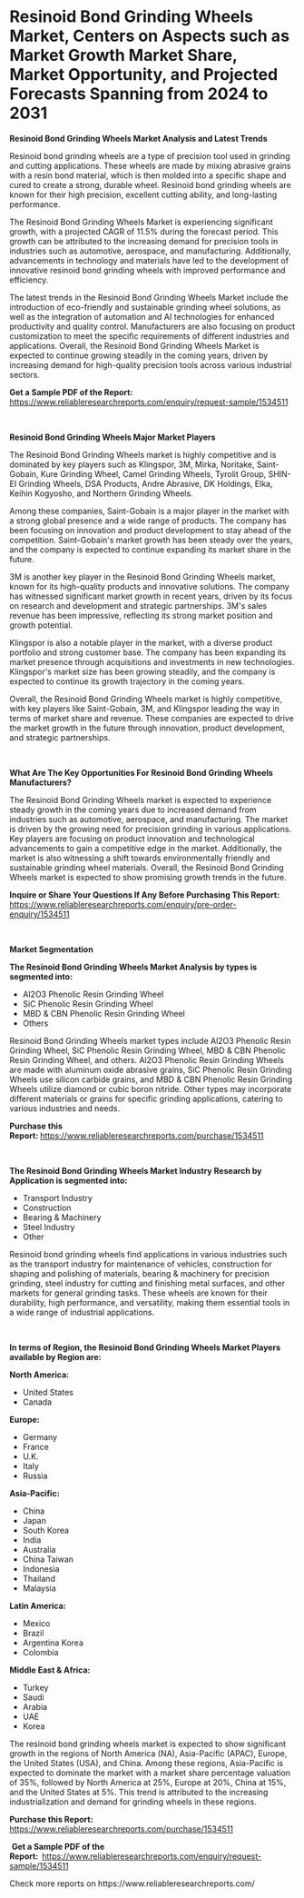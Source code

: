 <p><h1>Resinoid Bond Grinding Wheels Market, Centers on Aspects such as Market Growth Market Share, Market Opportunity, and Projected Forecasts Spanning from 2024 to 2031</h1></p><p><strong>Resinoid Bond Grinding Wheels Market Analysis and Latest Trends</strong></p>
<p><p>Resinoid bond grinding wheels are a type of precision tool used in grinding and cutting applications. These wheels are made by mixing abrasive grains with a resin bond material, which is then molded into a specific shape and cured to create a strong, durable wheel. Resinoid bond grinding wheels are known for their high precision, excellent cutting ability, and long-lasting performance.</p><p>The Resinoid Bond Grinding Wheels Market is experiencing significant growth, with a projected CAGR of 11.5% during the forecast period. This growth can be attributed to the increasing demand for precision tools in industries such as automotive, aerospace, and manufacturing. Additionally, advancements in technology and materials have led to the development of innovative resinoid bond grinding wheels with improved performance and efficiency.</p><p>The latest trends in the Resinoid Bond Grinding Wheels Market include the introduction of eco-friendly and sustainable grinding wheel solutions, as well as the integration of automation and AI technologies for enhanced productivity and quality control. Manufacturers are also focusing on product customization to meet the specific requirements of different industries and applications. Overall, the Resinoid Bond Grinding Wheels Market is expected to continue growing steadily in the coming years, driven by increasing demand for high-quality precision tools across various industrial sectors.</p></p>
<p><strong>Get a Sample PDF of the Report:&nbsp;</strong> <a href="https://www.reliableresearchreports.com/enquiry/request-sample/1534511">https://www.reliableresearchreports.com/enquiry/request-sample/1534511</a></p>
<p>&nbsp;</p>
<p><strong>Resinoid Bond Grinding Wheels Major Market Players</strong></p>
<p><p>The Resinoid Bond Grinding Wheels market is highly competitive and is dominated by key players such as Klingspor, 3M, Mirka, Noritake, Saint-Gobain, Kure Grinding Wheel, Camel Grinding Wheels, Tyrolit Group, SHIN-EI Grinding Wheels, DSA Products, Andre Abrasive, DK Holdings, Elka, Keihin Kogyosho, and Northern Grinding Wheels.</p><p>Among these companies, Saint-Gobain is a major player in the market with a strong global presence and a wide range of products. The company has been focusing on innovation and product development to stay ahead of the competition. Saint-Gobain's market growth has been steady over the years, and the company is expected to continue expanding its market share in the future.</p><p>3M is another key player in the Resinoid Bond Grinding Wheels market, known for its high-quality products and innovative solutions. The company has witnessed significant market growth in recent years, driven by its focus on research and development and strategic partnerships. 3M's sales revenue has been impressive, reflecting its strong market position and growth potential.</p><p>Klingspor is also a notable player in the market, with a diverse product portfolio and strong customer base. The company has been expanding its market presence through acquisitions and investments in new technologies. Klingspor's market size has been growing steadily, and the company is expected to continue its growth trajectory in the coming years.</p><p>Overall, the Resinoid Bond Grinding Wheels market is highly competitive, with key players like Saint-Gobain, 3M, and Klingspor leading the way in terms of market share and revenue. These companies are expected to drive the market growth in the future through innovation, product development, and strategic partnerships.</p></p>
<p>&nbsp;</p>
<p><strong>What Are The Key Opportunities For Resinoid Bond Grinding Wheels Manufacturers?</strong></p>
<p><p>The Resinoid Bond Grinding Wheels market is expected to experience steady growth in the coming years due to increased demand from industries such as automotive, aerospace, and manufacturing. The market is driven by the growing need for precision grinding in various applications. Key players are focusing on product innovation and technological advancements to gain a competitive edge in the market. Additionally, the market is also witnessing a shift towards environmentally friendly and sustainable grinding wheel materials. Overall, the Resinoid Bond Grinding Wheels market is expected to show promising growth trends in the future.</p></p>
<p><strong>Inquire or Share Your Questions If Any Before Purchasing This Report:</strong> <a href="https://www.reliableresearchreports.com/enquiry/pre-order-enquiry/1534511">https://www.reliableresearchreports.com/enquiry/pre-order-enquiry/1534511</a></p>
<p>&nbsp;</p>
<p><strong>Market Segmentation</strong></p>
<p><strong>The Resinoid Bond Grinding Wheels Market Analysis by types is segmented into:</strong></p>
<p><ul><li>Al2O3 Phenolic Resin Grinding Wheel</li><li>SiC Phenolic Resin Grinding Wheel</li><li>MBD & CBN Phenolic Resin Grinding Wheel</li><li>Others</li></ul></p>
<p><p>Resinoid Bond Grinding Wheels market types include Al2O3 Phenolic Resin Grinding Wheel, SiC Phenolic Resin Grinding Wheel, MBD & CBN Phenolic Resin Grinding Wheel, and others. Al2O3 Phenolic Resin Grinding Wheels are made with aluminum oxide abrasive grains, SiC Phenolic Resin Grinding Wheels use silicon carbide grains, and MBD & CBN Phenolic Resin Grinding Wheels utilize diamond or cubic boron nitride. Other types may incorporate different materials or grains for specific grinding applications, catering to various industries and needs.</p></p>
<p><strong>Purchase this Report:&nbsp;</strong><a href="https://www.reliableresearchreports.com/purchase/1534511">https://www.reliableresearchreports.com/purchase/1534511</a></p>
<p>&nbsp;</p>
<p><strong>The Resinoid Bond Grinding Wheels Market Industry Research by Application is segmented into:</strong></p>
<p><ul><li>Transport Industry</li><li>Construction</li><li>Bearing & Machinery</li><li>Steel Industry</li><li>Other</li></ul></p>
<p><p>Resinoid bond grinding wheels find applications in various industries such as the transport industry for maintenance of vehicles, construction for shaping and polishing of materials, bearing & machinery for precision grinding, steel industry for cutting and finishing metal surfaces, and other markets for general grinding tasks. These wheels are known for their durability, high performance, and versatility, making them essential tools in a wide range of industrial applications.</p></p>
<p>&nbsp;</p>
<p><strong>In terms of Region, the Resinoid Bond Grinding Wheels Market Players available by Region are:</strong></p>
<p>
    <p> <strong> North America: </strong>
        <ul>
            <li>United States</li>
            <li>Canada</li>
        </ul>
        </p> 
    <p> <strong> Europe: </strong>
        <ul>
            <li>Germany</li>
            <li>France</li>
            <li>U.K.</li>
            <li>Italy</li>
            <li>Russia</li>
        </ul>
        </p> 
    <p> <strong> Asia-Pacific: </strong>
        <ul>
            <li>China</li>
            <li>Japan</li>
            <li>South Korea</li>
            <li>India</li>
            <li>Australia</li>
            <li>China Taiwan</li>
            <li>Indonesia</li>
            <li>Thailand</li>
            <li>Malaysia</li>
        </ul>
        </p> 
    <p> <strong> Latin America: </strong>
        <ul>
            <li>Mexico</li>
            <li>Brazil</li>
            <li>Argentina Korea</li>
            <li>Colombia</li>
        </ul>
        </p> 
    <p> <strong> Middle East & Africa: </strong>
        <ul>
            <li>Turkey</li>
            <li>Saudi</li>
            <li>Arabia</li>
            <li>UAE</li>
            <li>Korea</li>
        </ul>
    </p>
    </p>
<p><p>The resinoid bond grinding wheels market is expected to show significant growth in the regions of North America (NA), Asia-Pacific (APAC), Europe, the United States (USA), and China. Among these regions, Asia-Pacific is expected to dominate the market with a market share percentage valuation of 35%, followed by North America at 25%, Europe at 20%, China at 15%, and the United States at 5%. This trend is attributed to the increasing industrialization and demand for grinding wheels in these regions.</p></p>
<p><strong>Purchase this Report: </strong><a href="https://www.reliableresearchreports.com/purchase/1534511">https://www.reliableresearchreports.com/purchase/1534511</a></p>
<p>&nbsp;<strong>Get a Sample PDF of the Report:&nbsp;&nbsp;</strong><a href="https://www.reliableresearchreports.com/enquiry/request-sample/1534511">https://www.reliableresearchreports.com/enquiry/request-sample/1534511</a></p>
<p><strong></strong></p>
<p>Check more reports on https://www.reliableresearchreports.com/</p>